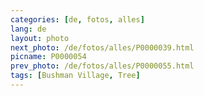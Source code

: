 ```yaml
---
categories: [de, fotos, alles]
lang: de
layout: photo
next_photo: /de/fotos/alles/P0000039.html
picname: P0000054
prev_photo: /de/fotos/alles/P0000055.html
tags: [Bushman Village, Tree]
---
```

